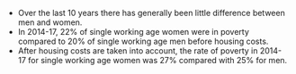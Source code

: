 * Over the last 10 years there has generally been little difference between men and women.
* In 2014-17, 22% of single working age women were in poverty compared to 20% of single working age men before housing costs.
* After housing costs are taken into account, the rate of poverty in 2014-17  for single working age women was 27% compared with 25% for men.